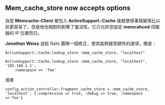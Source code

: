 ## Mem\_cache\_store now accepts options

  自從 **Memcache-Client** 被包入 **ActiveSupport::Cache** 後就使得事情變得比以前更容易了。但是他也相對的剝奪了靈活性。它只允許您設定 **memcahced** 伺服器的 IP 位置而已。
  
  **Jonathan Weiss** 送給 Rails 團隊一個修正，使其能夠接受額外的選項，像是：

	ActiveSupport::Cache.lookup_store :mem_cache_store, "localhost"

	ActiveSupport::Cache.lookup_store :mem_cache_store, "localhost", '192.168.1.1', 
		:namespace => 'foo'

   或者

	config.action_controller.fragment_cache_store = :mem_cache_store, 'localhost', {:compression => true, :debug => true, :namespace =>'foo'}
